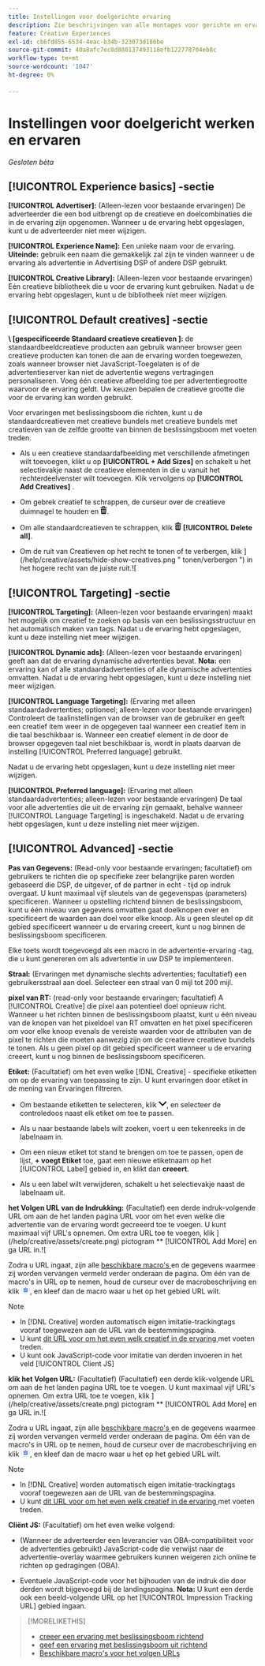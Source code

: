 ```yaml
---
title: Instellingen voor doelgerichte ervaring
description: Zie beschrijvingen van alle montages voor gerichte en ervaringen.
feature: Creative Experiences
exl-id: cb6fd855-6534-4eac-b34b-323073d186be
source-git-commit: 40a8afc7ec8d880137493118efb122778704eb8c
workflow-type: tm+mt
source-wordcount: '1047'
ht-degree: 0%

---
```


# Instellingen voor doelgericht werken en ervaren

*Gesloten bèta*

## [!UICONTROL Experience basics] -sectie

**[!UICONTROL Advertiser]:** (Alleen-lezen voor bestaande ervaringen) De adverteerder die een bod uitbrengt op de creatieve en doelcombinaties die in de ervaring zijn opgenomen. Wanneer u de ervaring hebt opgeslagen, kunt u de adverteerder niet meer wijzigen.

**[!UICONTROL Experience Name]:** Een unieke naam voor de ervaring. **Uiteinde:** gebruik een naam die gemakkelijk zal zijn te vinden wanneer u de ervaring als advertentie in Advertising DSP of andere DSP gebruikt.

**[!UICONTROL Creative Library]:** (Alleen-lezen voor bestaande ervaringen) Eén creatieve bibliotheek die u voor de ervaring kunt gebruiken. Nadat u de ervaring hebt opgeslagen, kunt u de bibliotheek niet meer wijzigen.

## [!UICONTROL Default creatives] -sectie

**\ [gespecificeerde Standaard creatieve creatieven \]:** de standaardbeeldcreatieve producten aan gebruik wanneer browser geen creatieve producten kan tonen die aan de ervaring worden toegewezen, zoals wanneer browser niet JavaScript-Toegelaten is of de advertentieserver kan niet de advertentie wegens vertragingen personaliseren. Voeg één creatieve afbeelding toe per advertentiegrootte waarvoor de ervaring geldt. Uw keuzen bepalen de creatieve grootte die voor de ervaring kan worden gebruikt.<!-- In the legacy product, you selected the ad sizes for the experience, and then selected default images for each of those ad sizes. This feels a little wonky in that there isn't a distinct/obvious "Creative Sizes" setting to reference. -->

Voor ervaringen met beslissingsboom die richten, kunt u de standaardcreatieven met creatieve bundels met creatieve bundels met creatieven van de zelfde grootte van binnen de beslissingsboom met voeten treden.<!-- verify -->

* Als u een creatieve standaardafbeelding met verschillende afmetingen wilt toevoegen, klikt u op **[!UICONTROL + Add Sizes]** en schakelt u het selectievakje naast de creatieve elementen in die u vanuit het rechterdeelvenster wilt toevoegen. Klik vervolgens op **[!UICONTROL Add Creatives]** .

* Om gebrek creatief te schrappen, de curseur over de creatieve duimnagel te houden en ![ Schrapping ](/help/creative/assets/delete.png " te klikken schrapt ").

* Om alle standaardcreatieven te schrappen, klik ![ Schrapping ](/help/creative/assets/delete.png " ") **[!UICONTROL Delete all]**.

* Om de ruit van Creatieven op het recht te tonen of te verbergen, klik ](/help/creative/assets/hide-show-creatives.png " tonen/verbergen ") in het hogere recht van de juiste ruit.![

## [!UICONTROL Targeting] -sectie

**[!UICONTROL Targeting]:** (Alleen-lezen voor bestaande ervaringen) maakt het mogelijk om creatief te zoeken op basis van een beslissingsstructuur en het automatisch maken van tags. Nadat u de ervaring hebt opgeslagen, kunt u deze instelling niet meer wijzigen.

**[!UICONTROL Dynamic ads]:** (Alleen-lezen voor bestaande ervaringen) geeft aan dat de ervaring dynamische advertenties bevat. **Nota:** een ervaring kan of alle standaardadvertenties of alle dynamische advertenties omvatten. Nadat u de ervaring hebt opgeslagen, kunt u deze instelling niet meer wijzigen.

**[!UICONTROL Language Targeting]:** (Ervaring met alleen standaardadvertenties; optioneel; alleen-lezen voor bestaande ervaringen) Controleert de taalinstellingen van de browser van de gebruiker en geeft een creatief item weer in de opgegeven taal wanneer een creatief item in die taal beschikbaar is. Wanneer een creatief element in de door de browser opgegeven taal niet beschikbaar is, wordt in plaats daarvan de instelling [!UICONTROL Preferred language] gebruikt.

Nadat u de ervaring hebt opgeslagen, kunt u deze instelling niet meer wijzigen.

**[!UICONTROL Preferred language]:** (Ervaring met alleen standaardadvertenties; alleen-lezen voor bestaande ervaringen) De taal voor alle advertenties die uit de ervaring zijn gemaakt, behalve wanneer [!UICONTROL Language Targeting] is ingeschakeld. Nadat u de ervaring hebt opgeslagen, kunt u deze instelling niet meer wijzigen.

## [!UICONTROL Advanced] -sectie

**Pas van Gegevens:** (Read-only voor bestaande ervaringen; facultatief) om gebruikers te richten die op specifieke zeer belangrijke paren worden gebaseerd die DSP, de uitgever, of de partner in echt - tijd op indruk overgaat. U kunt maximaal vijf sleutels van de gegevenspas (parameters) specificeren. Wanneer u opstelling richtend binnen de beslissingsboom, kunt u één niveau van gegevens omvatten gaat doelknopen over en specificeert de waarden aan doel voor elke knoop. Als u geen sleutel op dit gebied specificeert wanneer u de ervaring creeert, kunt u nog binnen de beslissingsboom specificeren.<!-- May move this to just within the decision tree.  -->

Elke toets wordt toegevoegd als een macro in de advertentie-ervaring
-tag, die u kunt genereren om als advertentie in uw DSP te implementeren.

**Straal:** (Ervaringen met dynamische slechts advertenties; facultatief) een gebruikersstraal aan doel. Selecteer een straal van 0 mijl tot 200 mijl.<!-- Affect within the decision tree? -->

**pixel van RT:** (read-only voor bestaande ervaringen; facultatief) A [!UICONTROL Creative] die pixel aan potentieel doel opnieuw richt. Wanneer u het richten binnen de beslissingsboom plaatst, kunt u één niveau van de knopen van het pixeldoel van RT omvatten en het pixel specificeren om voor elke knoop evenals de vereiste waarden voor de attributen van de pixel te richten die moeten aanwezig zijn om de creatieve creatieve bundels te tonen. Als u geen pixel op dit gebied specificeert wanneer u de ervaring creeert, kunt u nog binnen de beslissingsboom specificeren.<!-- May move this to just within the decision tree. -->

**Etiket:** <!-- should be "Labels" --> (Facultatief) om het even welke [!DNL Creative] - specifieke etiketten om op de ervaring van toepassing te zijn. U kunt ervaringen door etiket in de mening van Ervaringen <!-- sic --> filtreren.

* Om bestaande etiketten te selecteren, klik ![ neer ](/help/creative/assets/chevron-down.png " "), en selecteer de controledoos naast elk etiket om toe te passen.

* Als u naar bestaande labels wilt zoeken, voert u een tekenreeks in de labelnaam in.

* Om een nieuw etiket tot stand te brengen om toe te passen, open de lijst, **+ voegt Etiket** toe, gaat een nieuwe etiketnaam op het [!UICONTROL Label] gebied in, en klikt dan **creeert**.

* Als u een label wilt verwijderen, schakelt u het selectievakje naast de labelnaam uit.

**het Volgen URL van de Indrukking:** (Facultatief) een derde indruk-volgende URL om aan de het landen pagina URL voor om het even welke die advertentie van de ervaring wordt gecreeerd toe te voegen. U kunt maximaal vijf URL&#39;s opnemen. Om extra URL toe te voegen, klik ](/help/creative/assets/create.png) pictogram ** [!UICONTROL Add More] en ga URL in.![

Zodra u URL ingaat, zijn alle [ beschikbare macro&#39;s ](/help/creative/creative-macros.md) en de gegevens waarmee zij worden vervangen vermeld verder onderaan de pagina. Om één van de macro&#39;s in URL op te nemen, houd de curseur over de macrobeschrijving en klik ![ Exemplaar aan klembord ](/help/creative/assets/copy-to-clipboard.png " Exemplaar aan klembord "), en kleef dan de macro waar u het op het gebied URL wilt.

>[!NOTE]
>
>* In [!DNL Creative] worden automatisch eigen imitatie-trackingtags vooraf toegewezen aan de URL van de bestemmingspagina.
>* U kunt [ dit URL voor om het even welk creatief in de ervaring ](experience-tracking-urls-targeting.md) met voeten treden.
>* U kunt ook JavaScript-code voor imitatie van derden invoeren in het veld [!UICONTROL Client JS]

**klik het Volgen URL:** (Facultatief) (Facultatief) een derde klik-volgende URL om aan de het landen pagina URL toe te voegen. U kunt maximaal vijf URL&#39;s opnemen. Om extra URL toe te voegen, klik ](/help/creative/assets/create.png) pictogram ** [!UICONTROL Add More] en ga URL in.![

Zodra u URL ingaat, zijn alle [ beschikbare macro&#39;s ](/help/creative/creative-macros.md) en de gegevens waarmee zij worden vervangen vermeld verder onderaan de pagina. Om één van de macro&#39;s in URL op te nemen, houd de curseur over de macrobeschrijving en klik ![ Exemplaar aan klembord ](/help/creative/assets/copy-to-clipboard.png " Exemplaar aan klembord "), en kleef dan de macro waar u het op het gebied URL wilt.

>[!NOTE]
>
>* In [!DNL Creative] worden automatisch eigen imitatie-trackingtags vooraf toegewezen aan de URL van de bestemmingspagina.
>* U kunt [ dit URL voor om het even welk creatief in de ervaring ](experience-tracking-urls-targeting.md) met voeten treden.

**Cliënt JS:** (Facultatief) om het even welke volgend:

* (Wanneer de adverteerder een leverancier van OBA-compatibiliteit voor de advertenties gebruikt) JavaScript-code die verwijst naar de advertentie-overlay waarmee gebruikers kunnen weigeren zich online te richten op gedragingen (OBA).

* Eventuele JavaScript-code voor het bijhouden van de indruk die door derden wordt bijgevoegd bij de landingspagina. **Nota:** U kunt een derde ook een beeld-volgende URL op het [!UICONTROL Impression Tracking URL] gebied ingaan.

>[!MORELIKETHIS]
>
>* [ creeer een ervaring met beslissingsboom richtend ](experience-create-targeting.md)
>* [ geef een ervaring met beslissingsboom uit richtend ](experience-edit-targeting.md)
>* [ Beschikbare macro&#39;s voor het volgen URLs ](/help/creative/creative-macros.md)
